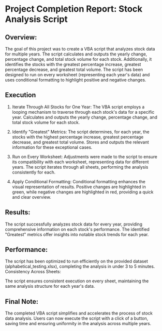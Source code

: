 # Project Completion Report: Stock Analysis Script

## Overview:
The goal of this project was to create a VBA script that analyzes stock data for multiple years. The script calculates and outputs the yearly change, percentage change, and total stock volume for each stock. Additionally, it identifies the stocks with the greatest percentage increase, greatest percentage decrease, and greatest total volume. The script has been designed to run on every worksheet (representing each year's data) and uses conditional formatting to highlight positive and negative changes.

## Execution
1. Iterate Through All Stocks for One Year:
The VBA script employs a looping mechanism to traverse through each stock's data for a specific year.
Calculates and outputs the yearly change, percentage change, and total stock volume for each stock.

2. Identify "Greatest" Metrics:
The script determines, for each year, the stocks with the highest percentage increase, greatest percentage decrease, and greatest total volume.
Stores and outputs the relevant information for these exceptional cases.

3. Run on Every Worksheet:
Adjustments were made to the script to ensure its compatibility with each worksheet, representing data for different years.
The script iterates through all sheets, performing the analysis consistently for each.

4. Apply Conditional Formatting:
Conditional formatting enhances the visual representation of results.
Positive changes are highlighted in green, while negative changes are highlighted in red, providing a quick and clear overview.

## Results:

The script successfully analyzes stock data for every year, providing comprehensive information on each stock's performance.
The identified "Greatest" metrics offer insights into notable stock trends for each year.

## Performance:

The script has been optimized to run efficiently on the provided dataset (alphabetical_testing.xlsx), completing the analysis in under 3 to 5 minutes.
Consistency Across Sheets:

The script ensures consistent execution on every sheet, maintaining the same analysis structure for each year's data.

## Final Note:

The completed VBA script simplifies and accelerates the process of stock data analysis. Users can now execute the script with a click of a button, saving time and ensuring uniformity in the analysis across multiple years.